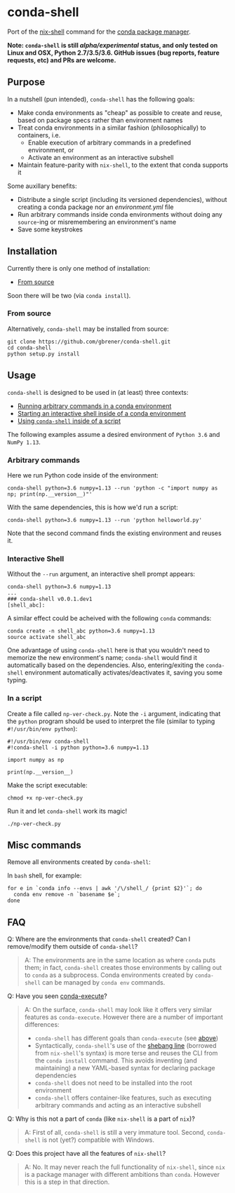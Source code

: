 # conda-shell

Port of the [nix-shell](https://github.com/NixOS/nix) command for the [conda package manager](https://github.com/conda/conda).

**Note: `conda-shell` is still _alpha/experimental_ status, and only tested on Linux and OSX, Python 2.7/3.5/3.6. GitHub issues (bug reports, feature requests, etc) and PRs are welcome.**

## Purpose

In a nutshell (pun intended), `conda-shell` has the following goals:

- Make conda environments as "cheap" as possible to create and reuse, based on package specs rather than environment names
- Treat conda environments in a similar fashion (philosophically) to containers, i.e.
    - Enable execution of arbitrary commands in a predefined environment, or
    - Activate an environment as an interactive subshell
- Maintain feature-parity with `nix-shell`, to the extent that conda supports it

Some auxillary benefits:

- Distribute a single script (including its versioned dependencies), without creating a conda package nor an _environment.yml_ file
- Run arbitrary commands inside conda environments without doing any `source`-ing or misremembering an environment's name 
- Save some keystrokes

## Installation

Currently there is only one method of installation:
- [From source](#from-source)

Soon there will be two (via `conda install`).

### From source

Alternatively, `conda-shell` may be installed from source:

```
git clone https://github.com/gbrener/conda-shell.git
cd conda-shell
python setup.py install
```

## Usage

`conda-shell` is designed to be used in (at least) three contexts:

- [Running arbitrary commands in a conda environment](#arbitrary-commands)
- [Starting an interactive shell inside of a conda environment](#interactive-shell)
- [Using `conda-shell` inside of a script](#inside-a-script)

The following examples assume a desired environment of `Python 3.6` and `NumPy 1.13`.

### Arbitrary commands

Here we run Python code inside of the environment:

```
conda-shell python=3.6 numpy=1.13 --run 'python -c "import numpy as np; print(np.__version__)"'
```

With the same dependencies, this is how we'd run a script:

```
conda-shell python=3.6 numpy=1.13 --run 'python helloworld.py'
```

Note that the second command finds the existing environment and reuses it.

### Interactive Shell

Without the `--run` argument, an interactive shell prompt appears:

```
conda-shell python=3.6 numpy=1.13
...
### conda-shell v0.0.1.dev1
[shell_abc]: 
```

A similar effect could be acheived with the following `conda` commands:

```
conda create -n shell_abc python=3.6 numpy=1.13
source activate shell_abc
```

One advantage of using `conda-shell` here is that you wouldn't need to memorize the new environment's name; `conda-shell` would find it automatically based on the dependencies. Also, entering/exiting the `conda-shell` environment automatically activates/deactivates it, saving you some typing.

### In a script

Create a file called `np-ver-check.py`. Note the `-i` argument, indicating that the `python` program should be used to interpret the file (similar to typing `#!/usr/bin/env python`):

```
#!/usr/bin/env conda-shell
#!conda-shell -i python python=3.6 numpy=1.13

import numpy as np

print(np.__version__)
```

Make the script executable:

```
chmod +x np-ver-check.py
```

Run it and let `conda-shell` work its magic!

```
./np-ver-check.py
```

## Misc commands

Remove all environments created by `conda-shell`:

In `bash` shell, for example:
```
for e in `conda info --envs | awk '/\/shell_/ {print $2}'`; do
  conda env remove -n `basename $e`;
done
```

## FAQ

Q: Where are the environments that `conda-shell` created? Can I remove/modify them outside of `conda-shell`?
> A: The environments are in the same location as where `conda` puts them; in fact, `conda-shell` creates those environments by calling out to `conda` as a subprocess. Conda environments created by `conda-shell` can be managed by `conda env` commands.

Q: Have you seen [conda-execute](https://github.com/conda-tools/conda-execute)?
> A: On the surface, `conda-shell` may look like it offers very similar features as `conda-execute`. However there are a number of important differences:
>    - `conda-shell` has different goals than `conda-execute` (see [above](#purpose))
>    - Syntactically, `conda-shell`'s use of the [shebang line](https://en.wikipedia.org/wiki/Shebang_(Unix)) (borrowed from `nix-shell`'s syntax) is more terse and reuses the CLI from the `conda install` command. This avoids inventing (and maintaining) a new YAML-based syntax for declaring package dependencies
>    - `conda-shell` does not need to be installed into the root environment
>    - `conda-shell` offers container-like features, such as executing arbitrary commands and acting as an interactive subshell

Q: Why is this not a part of `conda` (like `nix-shell` is a part of `nix`)?
> A: First of all, `conda-shell` is still a very immature tool. Second, `conda-shell` is not (yet?) compatible with Windows.

Q: Does this project have all the features of `nix-shell`?
> A: No. It may never reach the full functionality of `nix-shell`, since `nix` is a package manager with different ambitions than `conda`. However this is a step in that direction.
